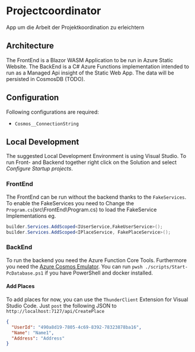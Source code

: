 # Projectcoordinator

App um die Arbeit der Projektkoordination zu erleichtern

## Architecture

The FrontEnd is a Blazor WASM Application to be run in Azure Static Website. The BackEnd is a C# Azure Functions implementation intended to run as a Managed Api insight of the Static Web App. The data will be persisted in CosmosDB (TODO).

## Configuration

Following configurations are required:

- `Cosmos__ConnectionString`

## Local Development

The suggested Local Development Environment is using Visual Studio. To run Front- and Backend together right click on the Solution and select *Configure Startup projects*.

### FrontEnd

The FrontEnd can be run without the backend thanks to the `FakeServices`. To enable the FakeServices you need to Change the `Program.cs`(src\FrontEnd\Program.cs) to load the FakeService Implementations eg.

```C#
builder.Services.AddScoped<IUserService,FakeUserService>();
builder.Services.AddScoped<IPlaceService, FakePlaceService>();
```

### BackEnd

To run the backend you need the Azure Function Core Tools. Furthermore you need the [Azure Cosmos Emulator](https://learn.microsoft.com/en-us/azure/cosmos-db/how-to-develop-emulator?tabs=docker-windows%2Ccsharp&pivots=api-nosql). You can run `pwsh ./scripts/Start-PcDatabase.ps1` if you have PowerShell and docker installed.

#### Add Places

To add places for now, you can use the `ThunderClient` Extension for Visual Studio Code. Just `post` the following JSON to `http://localhost:7127/api/CreatePlace`

```json
{
  "UserId": "490a8d19-7805-4c69-8392-78323878ba16",
  "Name": "Name1",
  "Address": "Address"
}
```
